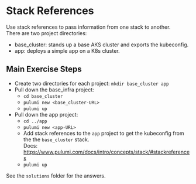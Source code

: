 # Stack References

Use stack references to pass information from one stack to another.  
There are two project directories:

- base_cluster: stands up a base AKS cluster and exports the kubeconfig.
- app: deploys a simple app on a K8s cluster.

## Main Exercise Steps

- Create two directories for each project: `mkdir base_cluster app`
- Pull down the base_infra project:
  - `cd base_cluster`
  - `pulumi new <base_cluster-URL>`
  - `pulumi up`
- Pull down the app project:
  - `cd ../app`
  - `pulumi new <app-URL>`
  - Add stack references to the `app` project to get the kubeconfig from the the `base_cluster` stack.  
    Docs: https://www.pulumi.com/docs/intro/concepts/stack/#stackreferences
  - `pulumi up`

See the `solutions` folder for the answers.
